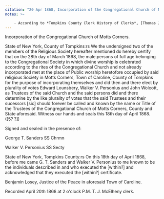 ```yaml
---
citation: "20 Apr 1868, Incorporation of the Congregational Church of Motts Corners, Tompkins County Clerk, Ithaca NY, 02 Misc Book, p371."
notes: >-

    - According to *Tompkins County Clerk History of Clerks*, [Thomas J. McElheny](https://www.findagrave.com/memorial/91866510/thomas-j-mcelheny) (06 Jun 1824 to 27 Apr 1902) was Clerk from 1865 to 1870.  
---
```


Incorporation of the Congregational Church of Motts Corners.

State of New York, County of Tompkins:rs We the undersigned two of the members of the Religious Society hereafter mentioned do hereby certify that on the 28th day of March 1868, the male persons of full age belonging to the Congregational Society in which divine worship is celebrated according to the rites of the Congregational Church and not already incorporated met at the place of Public worship heretofore occupied by said religious Society in Motts Corners, Town of Caroline, County of Tompkins for the purpose of incorporating themselves and did then and there elect by plurality of votes Edward Lounsbery, Walker V. Personius and John Wolcott, as Trustees of the said Church and the said persons did and there determine by the like plurality of votes that the said Trustees and their sucessors [sic] should forever be called and known by the name or Title of the Trustees of the Congregational Church of Motts Corners, County and State aforesaid. Witness our hands and seals this 18th day of April 1868. ([5? ?])

Signed and sealed in the presence of:

George T. Sanders SS Chrmn

Walker V. Personius SS Secty

State of New York, Tompkins County:rs On this 18th day of April 1868, before me came G. T. Sanders and Walker V. Personius to me known to be the individuals described in and who executed the [within?] and acknowledged that they executed the [within?] certificate.

Benjamin Losey, Justice of the Peace in aforesaid Town of Caroline.

Recorded April 20th 1868 at 2 o'clock P.M. T. J. McElheny clerk.

